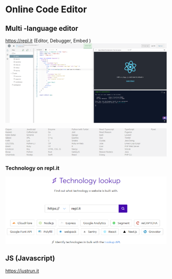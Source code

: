 # Online Code Editor

## Multi -language editor 
https://repl.it (Editor, Debugger, Embed )
![](./pic/Screenshot_2019-10-29-repl.it.react-demo.png
)

![](./pic/Screenshot_2019-10-29-The-worlds-leading-online-coding-platform.png)


### Technology on repl.it
![](./pic/Screenshot_2019-10-29-Wappalyzer-Identify-technologies-on-websites.png)

## JS (Javascript)

https://justrun.it 
